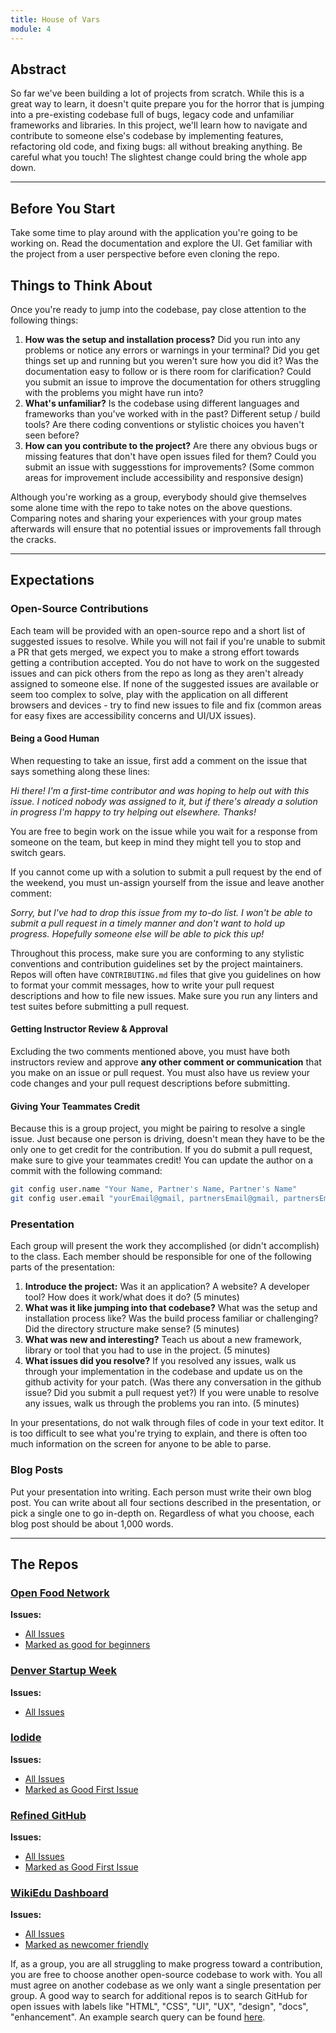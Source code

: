 ```yaml
---
title: House of Vars
module: 4
---
```


## Abstract

So far we've been building a lot of projects from scratch. While this is a great way to learn, it doesn't quite prepare you for the horror that is jumping into a pre-existing codebase full of bugs, legacy code and unfamiliar frameworks and libraries. In this project, we'll learn how to navigate and contribute to someone else's codebase by implementing features, refactoring old code, and fixing bugs: all without breaking anything. Be careful what you touch! The slightest change could bring the whole app down.

-----------------------------------------------------------

## Before You Start

Take some time to play around with the application you're going to be working on. Read the documentation and explore the UI. Get familiar with the project from a user perspective before even cloning the repo.

## Things to Think About

Once you're ready to jump into the codebase, pay close attention to the following things:

1. **How was the setup and installation process?** Did you run into any problems or notice any errors or warnings in your terminal? Did you get things set up and running but you weren't sure how you did it? Was the documentation easy to follow or is there room for clarification? Could you submit an issue to improve the documentation for others struggling with the problems you might have run into?
2. **What's unfamiliar?** Is the codebase using different languages and frameworks than you've worked with in the past? Different setup / build tools? Are there coding conventions or stylistic choices you haven't seen before?
3. **How can you contribute to the project?** Are there any obvious bugs or missing features that don't have open issues filed for them? Could you submit an issue with suggesstions for improvements? (Some common areas for improvement include accessibility and responsive design)

Although you're working as a group, everybody should give themselves some alone time with the repo to take notes on the above questions. Comparing notes and sharing your experiences with your group mates afterwards will ensure that no potential issues or improvements fall through the cracks.

-----------------------------------------------------------

## Expectations

### Open-Source Contributions

Each team will be provided with an open-source repo and a short list of suggested issues to resolve. While you will not fail if you're unable to submit a PR that gets merged, we expect you to make a strong effort towards getting a contribution accepted. You do not have to work on the suggested issues and can pick others from the repo as long as they aren't already assigned to someone else. If none of the suggested issues are available or seem too complex to solve, play with the application on all different browsers and devices - try to find new issues to file and fix (common areas for easy fixes are accessibility concerns and UI/UX issues). 

#### Being a Good Human

When requesting to take an issue, first add a comment on the issue that says something along these lines:

*Hi there! I'm a first-time contributor and was hoping to help out with this issue. I noticed nobody was assigned to it, but if there's already a solution in progress I'm happy to try helping out elsewhere. Thanks!*

You are free to begin work on the issue while you wait for a response from someone on the team, but keep in mind they might tell you to stop and switch gears.

If you cannot come up with a solution to submit a pull request by the end of the weekend, you must un-assign yourself from the issue and leave another comment:

*Sorry, but I've had to drop this issue from my to-do list. I won't be able to submit a pull request in a timely manner and don't want to hold up progress. Hopefully someone else will be able to pick this up!*

Throughout this process, make sure you are conforming to any stylistic conventions and contribution guidelines set by the project maintainers. Repos will often have `CONTRIBUTING.md` files that give you guidelines on how to format your commit messages, how to write your pull request descriptions and how to file new issues. Make sure you run any linters and test suites before submitting a pull request.

#### Getting Instructor Review & Approval

Excluding the two comments mentioned above, you must have both instructors review and approve **any other comment or communication** that you make on an issue or pull request. You must also have us review your code changes and your pull request descriptions before submitting.

#### Giving Your Teammates Credit

Because this is a group project, you might be pairing to resolve a single issue. Just because one person is driving, doesn't mean they have to be the only one to get credit for the contribution. If you do submit a pull request, make sure to give your teammates credit! You can update the author on a commit with the following command:

```bash
git config user.name "Your Name, Partner's Name, Partner's Name" 
git config user.email "yourEmail@gmail, partnersEmail@gmail, partnersEmail@gmail"
```

### Presentation

Each group will present the work they accomplished (or didn't accomplish) to the class. Each member should be responsible for one of the following parts of the presentation:

1. **Introduce the project:** Was it an application? A website? A developer tool? How does it work/what does it do? (5 minutes)
2. **What was it like jumping into that codebase?** What was the setup and installation process like? Was the build process familiar or challenging? Did the directory structure make sense? (5 minutes)
3. **What was new and interesting?** Teach us about a new framework, library or tool that you had to use in the project. (5 minutes)
4. **What issues did you resolve?** If you resolved any issues, walk us through your implementation in the codebase and update us on the github activity for your patch. (Was there any conversation in the github issue? Did you submit a pull request yet?) If you were unable to resolve any issues, walk us through the problems you ran into. (5 minutes)

In your presentations, do not walk through files of code in your text editor. It is too difficult to see what you're trying to explain, and there is often too much information on the screen for anyone to be able to parse.

### Blog Posts

Put your presentation into writing. Each person must write their own blog post. You can write about all four sections described in the presentation, or pick a single one to go in-depth on. Regardless of what you choose, each blog post should be about 1,000 words.

-----------------------------------------------------------

## The Repos

### [Open Food Network](https://github.com/openfoodfoundation/openfoodnetwork)

**Issues:**
* [All Issues](https://github.com/openfoodfoundation/openfoodnetwork/issues)
* [Marked as good for beginners](https://github.com/openfoodfoundation/openfoodnetwork/issues?q=is%3Aopen+is%3Aissue+label%3A%22good+first+issue%22)


### [Denver Startup Week](https://github.com/denverstartupweek/dsw-site)

**Issues:**
* [All Issues](https://github.com/denverstartupweek/dsw-site/issues)


### [Iodide](https://github.com/iodide-project/iodide)

**Issues:**
* [All Issues](https://github.com/iodide-project/iodide/issues)
* [Marked as Good First Issue](https://github.com/iodide-project/iodide/issues?q=is%3Aissue+is%3Aopen+label%3A%22good+first+issue%22)


### [Refined GitHub](https://github.com/sindresorhus/refined-github)

**Issues:**
* [All Issues](https://github.com/sindresorhus/refined-github/issues)
* [Marked as Good First Issue](https://github.com/sindresorhus/refined-github/issues?q=is%3Aissue+is%3Aopen+label%3A%22good+first+issue%22)


### [WikiEdu Dashboard](https://github.com/WikiEducationFoundation/WikiEduDashboard)

**Issues:**
* [All Issues](https://github.com/WikiEducationFoundation/WikiEduDashboard/issues)
* [Marked as newcomer friendly](https://github.com/WikiEducationFoundation/WikiEduDashboard/issues?q=is%3Aissue+is%3Aopen+label%3A%22newcomer+friendly%22)


<!-- ### [Git Point](https://github.com/gitpoint/git-point)

**Potential Issues:**
* [Marked as good for beginners](https://github.com/gitpoint/git-point/issues?q=is%3Aopen+is%3Aissue+label%3A%22good+for+beginners%22) -->


<!-- ### [Code for Social Good](https://github.com/Code4SocialGood/c4sg-web)

**Potential Issues:**
* [#1733](https://github.com/Code4SocialGood/c4sg-web/issues/1733)
* [#1727](https://github.com/Code4SocialGood/c4sg-web/issues/1727) -->


<!-- ### Other Potential Repos
<!-- https://github.com/vuetifyjs/vuetify -->
<!-- https://github.com/wekan/wekan -->
<!-- https://github.com/alphagov/accessible-autocomplete -->

If, as a group, you are all struggling to make progress toward a contribution, you are free to choose another open-source codebase to work with. You all must agree on another codebase as we only want a single presentation per group. A good way to search for additional repos is to search GitHub for open issues with labels like "HTML", "CSS", "UI", "UX", "design", "docs", "enhancement". An example search query can be found [here](https://github.com/issues?utf8=%E2%9C%93&q=is%3Aopen+is%3Aissue+label%3Acss).
